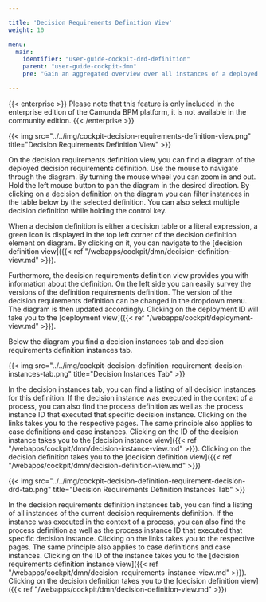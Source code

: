 ```yaml
---

title: 'Decision Requirements Definition View'
weight: 10

menu:
  main:
    identifier: "user-guide-cockpit-drd-definition"
    parent: "user-guide-cockpit-dmn"
    pre: "Gain an aggregated overview over all instances of a deployed decision requirement definition"

---
```


{{< enterprise >}}
Please note that this feature is only included in the enterprise edition of the Camunda BPM platform, it is not available in the community edition.
{{< /enterprise >}}

{{< img src="../../img/cockpit-decision-requirements-definition-view.png" title="Decision Requirements Definition View" >}}

On the decision requirements definition view, you can find a diagram of the deployed decision requirements definition.
Use the mouse to navigate through the diagram. By turning the mouse wheel you can zoom in and out.
Hold the left mouse button to pan the diagram in the desired direction.
By clicking on a decision definition on the diagram you can filter instances in the table below by the selected definition. 
You can also select multiple decision definition while holding the control key.

When a decision definition is either a decision table or a literal expression, a
green icon is displayed in the top left corner of the decision definition element on diagram.
By clicking on it, you can navigate to the [decision definition view]({{< ref "/webapps/cockpit/dmn/decision-definition-view.md" >}}).

Furthermore, the decision requirements definition view provides you with information about
the definition. On the left side you can easily survey the versions of the definition requirements definition.
The version of the decision requirements definition can be changed in the dropdown menu. The diagram is then updated accordingly.
Clicking on the deployment ID will take you to the [deployment view]({{< ref "/webapps/cockpit/deployment-view.md" >}}).

Below the diagram you find a decision instances tab and decision requirements definition instances tab.

{{< img src="../../img/cockpit-decision-definition-requirement-decision-instances-tab.png" title="Decision Instances Tab" >}}

In the decision instances tab, you can find a listing of all decision instances for this definition. 
If the decision instance was executed in the context of a process, you can also find 
the process definition as well as the process instance ID that executed that specific 
decision instance. Clicking on the links takes you to the respective pages.
The same principle also applies to case definitions and case instances.
Clicking on the ID of the decision instance takes you to the [decision instance view]({{< ref "/webapps/cockpit/dmn/decision-instance-view.md" >}}).
Clicking on the decision definition takes you to the [decision definition view]({{< ref "/webapps/cockpit/dmn/decision-definition-view.md" >}})

{{< img src="../../img/cockpit-decision-definition-requirement-decision-drd-tab.png" title="Decision Requirements Definition Instances Tab" >}}

In the decision requirements definition instances tab, you can find a listing of all instances of the current decision requirements definition. 
If the instance was executed in the context of a process, you can also find 
the process definition as well as the process instance ID that executed that specific 
decision instance. Clicking on the links takes you to the respective pages.
The same principle also applies to case definitions and case instances.
Clicking on the ID of the instance takes you to the [decision requirements definition instance view]({{< ref "/webapps/cockpit/dmn/decision-requirements-instance-view.md" >}}).
Clicking on the decision definition takes you to the [decision definition view]({{< ref "/webapps/cockpit/dmn/decision-definition-view.md" >}})